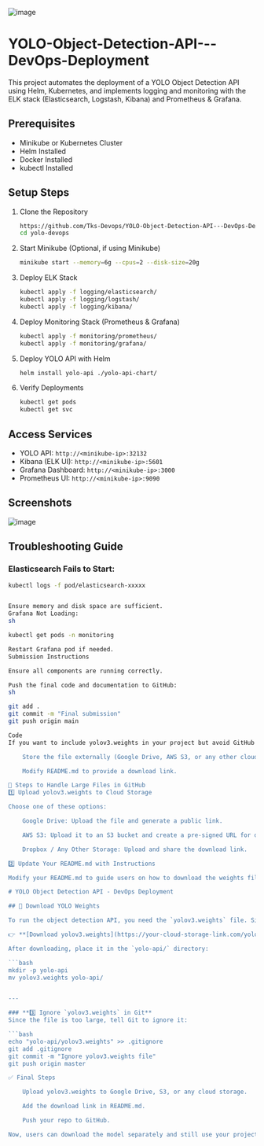 ![image](https://github.com/user-attachments/assets/6f3a86d2-7689-4c37-9eee-e24b84558236)

# YOLO-Object-Detection-API---DevOps-Deployment
This project automates the deployment of a YOLO Object Detection API using Helm, Kubernetes, and implements logging and monitoring with the ELK stack (Elasticsearch, Logstash, Kibana) and Prometheus & Grafana.

## Prerequisites

- Minikube or Kubernetes Cluster
- Helm Installed
- Docker Installed
- kubectl Installed

## Setup Steps

1. Clone the Repository

    ```sh
    https://github.com/Tks-Devops/YOLO-Object-Detection-API---DevOps-Deployment.git
    cd yolo-devops
    ```

2. Start Minikube (Optional, if using Minikube)

    ```sh
    minikube start --memory=6g --cpus=2 --disk-size=20g
    ```

3. Deploy ELK Stack

    ```sh
    kubectl apply -f logging/elasticsearch/
    kubectl apply -f logging/logstash/
    kubectl apply -f logging/kibana/
    ```

4. Deploy Monitoring Stack (Prometheus & Grafana)

    ```sh
    kubectl apply -f monitoring/prometheus/
    kubectl apply -f monitoring/grafana/
    ```

5. Deploy YOLO API with Helm

    ```sh
    helm install yolo-api ./yolo-api-chart/
    ```

6. Verify Deployments

    ```sh
    kubectl get pods
    kubectl get svc
    ```

## Access Services

- YOLO API: `http://<minikube-ip>:32132`
- Kibana (ELK UI): `http://<minikube-ip>:5601`
- Grafana Dashboard: `http://<minikube-ip>:3000`
- Prometheus UI: `http://<minikube-ip>:9090`

## Screenshots
![image](https://github.com/user-attachments/assets/aa313568-59e2-4813-a9f1-a23ca08824c8)


## Troubleshooting Guide

### Elasticsearch Fails to Start:

```sh
kubectl logs -f pod/elasticsearch-xxxxx


Ensure memory and disk space are sufficient.
Grafana Not Loading:
sh

kubectl get pods -n monitoring

Restart Grafana pod if needed.
Submission Instructions

Ensure all components are running correctly.

Push the final code and documentation to GitHub:
sh

git add .
git commit -m "Final submission"
git push origin main

Code
If you want to include yolov3.weights in your project but avoid GitHub's 100MB limit, you should:

    Store the file externally (Google Drive, AWS S3, or any other cloud storage).

    Modify README.md to provide a download link.

📌 Steps to Handle Large Files in GitHub
1️⃣ Upload yolov3.weights to Cloud Storage

Choose one of these options:

    Google Drive: Upload the file and generate a public link.

    AWS S3: Upload it to an S3 bucket and create a pre-signed URL for download.

    Dropbox / Any Other Storage: Upload and share the download link.

2️⃣ Update Your README.md with Instructions

Modify your README.md to guide users on how to download the weights file. Example:

# YOLO Object Detection API - DevOps Deployment

## 📂 Download YOLO Weights

To run the object detection API, you need the `yolov3.weights` file. Since GitHub restricts file sizes over 100MB, you can download it from:

👉 **[Download yolov3.weights](https://your-cloud-storage-link.com/yolov3.weights)**  

After downloading, place it in the `yolo-api/` directory:

```bash
mkdir -p yolo-api
mv yolov3.weights yolo-api/


---

### **3️⃣ Ignore `yolov3.weights` in Git**
Since the file is too large, tell Git to ignore it:

```bash
echo "yolo-api/yolov3.weights" >> .gitignore
git add .gitignore
git commit -m "Ignore yolov3.weights file"
git push origin master

✅ Final Steps

    Upload yolov3.weights to Google Drive, S3, or any cloud storage.

    Add the download link in README.md.

    Push your repo to GitHub.

Now, users can download the model separately and still use your project. 🚀







